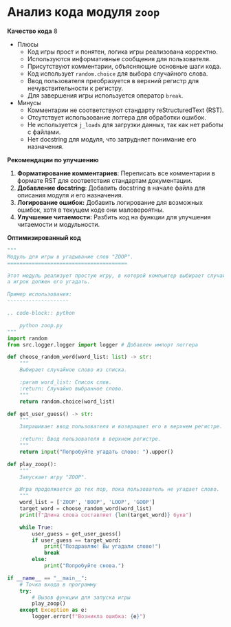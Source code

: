 # Анализ кода модуля `zoop`

**Качество кода**
8
-  Плюсы
    - Код игры прост и понятен, логика игры реализована корректно.
    - Используются информативные сообщения для пользователя.
    - Присутствуют комментарии, объясняющие основные шаги кода.
    - Код использует `random.choice` для выбора случайного слова.
    - Ввод пользователя преобразуется в верхний регистр для нечувствительности к регистру.
    - Для завершения игры используется оператор `break`.
 -  Минусы
    - Комментарии не соответствуют стандарту reStructuredText (RST).
    - Отсутствует использование логгера для обработки ошибок.
    - Не используется `j_loads` для загрузки данных, так как нет работы с файлами.
    - Нет docstring для модуля, что затрудняет понимание его назначения.

**Рекомендации по улучшению**

1.  **Форматирование комментариев**: Переписать все комментарии в формате RST для соответствия стандартам документации.
2.  **Добавление docstring**: Добавить docstring в начале файла для описания модуля и его назначения.
3. **Логирование ошибок:** Добавить логирование для возможных ошибок, хотя в текущем коде они маловероятны.
4. **Улучшение читаемости:** Разбить код на функции для улучшения читаемости и модульности.

**Оптимизированный код**

```python
"""
Модуль для игры в угадывание слов "ZOOP".
=======================================

Этот модуль реализует простую игру, в которой компьютер выбирает случайное слово из списка,
а игрок должен его угадать.

Пример использования:
--------------------

.. code-block:: python

    python zoop.py
"""
import random
from src.logger.logger import logger # Добавлен импорт логгера

def choose_random_word(word_list: list) -> str:
    """
    Выбирает случайное слово из списка.

    :param word_list: Список слов.
    :return: Случайно выбранное слово.
    """
    return random.choice(word_list)

def get_user_guess() -> str:
    """
    Запрашивает ввод пользователя и возвращает его в верхнем регистре.

    :return: Ввод пользователя в верхнем регистре.
    """
    return input("Попробуйте угадать слово: ").upper()

def play_zoop():
    """
    Запускает игру "ZOOP".

    Игра продолжается до тех пор, пока пользователь не угадает слово.
    """
    word_list = ['ZOOP', 'BOOP', 'LOOP', 'GOOP']
    target_word = choose_random_word(word_list)
    print(f"Длина слова составляет {len(target_word)} букв")

    while True:
        user_guess = get_user_guess()
        if user_guess == target_word:
            print("Поздравляю! Вы угадали слово!")
            break
        else:
            print("Попробуйте снова.")

if __name__ == "__main__":
    # Точка входа в программу
    try:
        # Вызов функции для запуска игры
        play_zoop()
    except Exception as e:
        logger.error(f"Возникла ошибка: {e}")
```